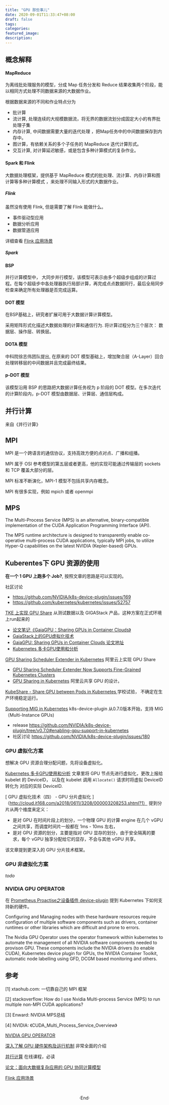 ```yaml
---
title: "GPU 那些事儿"
date: 2020-09-01T11:33:47+08:00
draft: false
tags: 
categories: 
featured_image: 
description: 
---
```

## 概念解释
#### MapReduce 
为离线批处理服务的模型，分成 Map 任务分发和 Reduce 结果收集两个阶段，能以相同方式处理不同数据来源的大数据作业。

根据数据来源的不同和作业特点分为

- 批计算
- 流计算, 处理连续的大规模数据流，将无界的数据流划分成固定大小的有界批处理子集
- 内存计算, 中间数据需要大量的迭代处理 ，把Map任务中的中间数据保存到内存中。
- 图计算，有依赖关系的多个子任务的 MapReduce 迭代计算形式。
- 交互计算, 对计算延迟敏感，或是包含多种计算模式的复杂作业。

#### Spark 和 Flink
大数据处理框架，提供基于 MapReduce 模式的批处理、流计算、内存计算和图计算等多种计算模式 ，来处理不同输入形式的大数据作业。

##### Flink 
虽然没有使用 Flink, 但是需要了解 Flink 能做什么。

- 事件驱动型应用
- 数据分析应用
- 数据管道应用

详细查看 [Flink 应用场景][flink-usecase]

##### Spark

#### BSP
并行计算模型中， 大同步并行模型，该模型可表示由多个超级步组成的计算过程。在每个超级步中各处理器执行局部计算，再完成点点数据同行，最后全局同步检查来确定所有处理器是否完成运算。


#### DOT 模型
在BSP基础上，研究者扩展可用于大数据计算计算模型。

采用矩阵形式化描述大数据处理的计算和通信行为. 将计算过程分为三个层次： 数据层、操作层、转换层。

#### DOTA 模型 
中科院徐志伟团队提出, 在原来的 DOT 模型基础上，增加聚合层（A-Layer）回合处理转移层的中间数据并且完成最终结果。

#### p-DOT 模型
该模型沿用 BSP 的思路把大数据计算任务视为 p 阶段的 DOT 模型。在多次迭代的计算阶段内，p-DOT 模型由数据层、计算层、通信层构成。

## 并行计算
来自《并行计算》  

## MPI
MPI 是一个跨语言的通信协议，支持高效方便的点对点、广播和组播。

MPI 属于 OSI 参考模型的第五层或者更高，他的实现可能通过传输层的 sockets 和 TCP 覆盖大部分的层。

MPI 标准不断演化，MPI-1 模型不包括共享内存概念。

MPI 有很多实现，例如 mpich 或者 openmpi

## MPS
The Multi-Process Service (MPS) is an alternative, binary-compatible implementation of the CUDA Application Programming Interface (API). 

The MPS runtime architecture is designed to transparently enable co-operative multi-process CUDA applications, typically MPI jobs, to utilize Hyper-Q capabilities on the latest NVIDIA (Kepler-based) GPUs.

## Kuberentes下 GPU 资源的使用
**在一个 1 GPU 上跑多个 Job?**, 按照文章的思路是可以实现的。

社区讨论

- https://github.com/NVIDIA/k8s-device-plugin/issues/169
- https://github.com/kubernetes/kubernetes/issues/52757


[TKE 上实现 GPU Share](https://github.com/tkestack/gpu-manager) 从测试数据以及 GIGAStack 产品，这种方案在正式环境上run起来的

- [论文笔记《GaiaGPU：Sharing GPUs in Container Clouds》](https://pokerfacesad.github.io/2020/02/07/%E8%AE%BA%E6%96%87%E7%AC%94%E8%AE%B0%E3%80%8AGaiaGPU%20Sharing%20GPUs%20in%20Container%20Clouds%E3%80%8B/)
- [GaiaStack上的GPU虚拟化技术](https://cloud.tencent.com/developer/article/1389547)
- [GaiaGPU: Sharing GPUs in Container Clouds 论文地址](https://ieeexplore.ieee.org/abstract/document/8672318)
- [Kubernetes 多卡GPU使用和分析](https://cloud.tencent.com/developer/article/1496699)

[GPU Sharing Scheduler Extender in Kubernetes](https://github.com/AliyunContainerService/gpushare-scheduler-extender) 阿里云上实现 GPU Share

- [GPU Sharing Scheduler Extender Now Supports Fine-Grained Kubernetes Clusters ](https://www.alibabacloud.com/blog/gpu-sharing-scheduler-extender-now-supports-fine-grained-kubernetes-clusters_594926) 
- [GPU Sharing in Kubernetes](https://github.com/AliyunContainerService/gpushare-scheduler-extender/blob/master/docs/designs/designs.md) 阿里云共享 GPU 的设计。

[KubeShare - Share GPU between Pods in Kubernetes ](https://github.com/NTHU-LSALAB/KubeShare) 学校试验， 不确定在生产环境稳定运行。


[Supporting MIG in Kubernetes](https://docs.google.com/document/d/1mdgMQ8g7WmaI_XVVRrCvHPFPOMCm5LQD5JefgAh6N8g/edit)  k8s-device-plugin 从0.7.0版本开始，支持 MIG（Multi-Instance GPUs)

- release https://github.com/NVIDIA/k8s-device-plugin/tree/v0.7.0#enabling-gpu-support-in-kubernetes 
- 社区讨论 https://github.com/NVIDIA/k8s-device-plugin/issues/180

### GPU 虚拟化方案
想解决 GPU 资源合理分配问题，先将设备虚拟化。

[Kubernetes 多卡GPU使用和分析](https://cloud.tencent.com/developer/article/1496699) 文章里将 GPU 节点先进行虚拟化，更改上报给 kubelet 的 DeviceID， 以及在 kubelet 调用 `Allocate()` 请求时将虚拟 DeviceID 转化为 对应的实际 DeviceID.

[ GPU 虚拟化技术（四） - GPU 分片虚拟化 ]（http://cloud.it168.com/a2018/0611/3208/000003208253.shtml?1） 提到分片从两个维度来定义：

- 是对 GPU 在时间片段上的划分，一个物理 GPU 的计算 engine 在几个 vGPU 之间共享，而调度时间片一般都在 1ms - 10ms 左右，
- 是对 GPU 资源的划分，主要是指对 GPU 显存的划分，由于安全隔离的要求，每个 vGPU 独享分配给它的显存，不会与其他 vGPU 共享。

该文章提到更深入的 GPU 分片技术框架。

### GPU 非虚拟化方案
*todo* 

### NVIDIA GPU OPERATOR
在 [Prometheus Proactise之设备插件 device-plugin](http://hyvi.github.io/docs/architecture/2020-11-06-prometheus-practise/#%E8%AE%BE%E5%A4%87%E6%8F%92%E4%BB%B6--device-plugin) 提到 Kubernetes 下如何支持新的硬件。

Configuring and Managing nodes with these hardware resources require configuration of multiple software components such as drivers, container runtimes or other libraries which are difficult and prone to errors. 

The Nvidia GPU Operator  uses the operator framework within kubernetes to automate the management of all NVIDIA software components needed to provison GPU. These components include the NVIDIA drivers (to enable CUDA), Kubernetes device plugin for GPUs, the NVIDIA Container Toolkit, automatic node labelling using GFD, DCGM based monitoring and others. 

## 参考 

[1] xtaohub.com: 一切靠自己的 MPI 框架

[2] stackoverflow: How do I use Nvidia Multi-process Service (MPS) to run multiple non-MPI CUDA applications?

[3] Enward: NVIDIA MPS总结

[4] NVIDIA: 《CUDA_Multi_Process_Service_Overview》

[NVIDIA GPU OPERATOR](https://docs.nvidia.com/datacenter/cloud-native/gpu-operator/overview.html#getting-started) 

[深入了解 GPU 硬件架构及运行机制][gpu-arch] 非常全面的介绍

[并行计算](https://pop0726.github.io/bxjs/text/catalog/content1.htm)  在线课程，必读

[论文：面向大数据复杂应用的 GPU 协同计算模型]()

[Flink 应用场景][flink-usecase]

[gpu-arch]: https://www.cnblogs.com/timlly/p/11471507.html#324-nvidia-kepler%E6%9E%B6%E6%9E%84

[flink-usecase]: https://flink.apache.org/zh/usecases.html
<br>

<center>  ·End·  </center>
